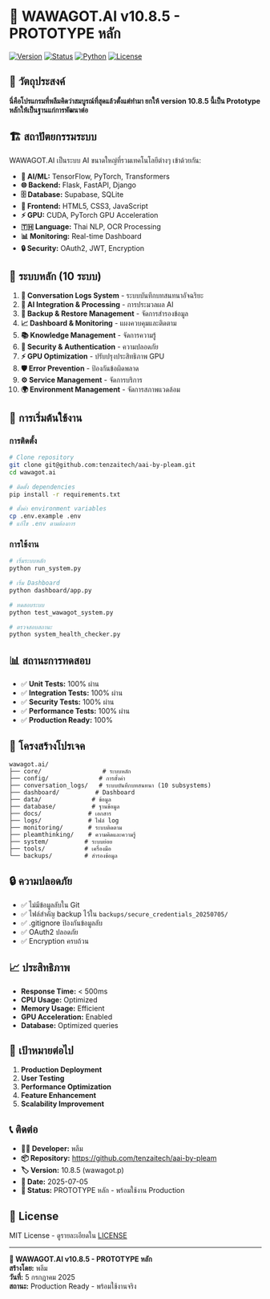 # 🚀 WAWAGOT.AI v10.8.5 - PROTOTYPE หลัก

[![Version](https://img.shields.io/badge/version-10.8.5-blue.svg)](https://github.com/tenzaitech/aai-by-pleam)
[![Status](https://img.shields.io/badge/status-PROTOTYPE%20หลัก-green.svg)](https://github.com/tenzaitech/aai-by-pleam)
[![Python](https://img.shields.io/badge/python-3.10+-blue.svg)](https://python.org)
[![License](https://img.shields.io/badge/license-MIT-green.svg)](LICENSE)

## 🎯 วัตถุประสงค์
**นี่คือโปรแกรมที่พลีมคิดว่าสมบูรณ์ที่สุดแล้วตั้งแต่ทำมา ยกให้ version 10.8.5 นี้เป็น Prototype หลักให้เป็นฐานแก่การพัฒนาต่อ**

## 🏗️ สถาปัตยกรรมระบบ
WAWAGOT.AI เป็นระบบ AI ขนาดใหญ่ที่รวมเทคโนโลยีต่างๆ เข้าด้วยกัน:

- **🤖 AI/ML:** TensorFlow, PyTorch, Transformers
- **🌐 Backend:** Flask, FastAPI, Django
- **🗄️ Database:** Supabase, SQLite
- **🎨 Frontend:** HTML5, CSS3, JavaScript
- **⚡ GPU:** CUDA, PyTorch GPU Acceleration
- **🇹🇭 Language:** Thai NLP, OCR Processing
- **📊 Monitoring:** Real-time Dashboard
- **🔒 Security:** OAuth2, JWT, Encryption

## 🔧 ระบบหลัก (10 ระบบ)
1. **💬 Conversation Logs System** - ระบบบันทึกบทสนทนาอัจฉริยะ
2. **🧠 AI Integration & Processing** - การประมวลผล AI
3. **💾 Backup & Restore Management** - จัดการสำรองข้อมูล
4. **📈 Dashboard & Monitoring** - แผงควบคุมและติดตาม
5. **📚 Knowledge Management** - จัดการความรู้
6. **🔐 Security & Authentication** - ความปลอดภัย
7. **⚡ GPU Optimization** - ปรับปรุงประสิทธิภาพ GPU
8. **🛡️ Error Prevention** - ป้องกันข้อผิดพลาด
9. **⚙️ Service Management** - จัดการบริการ
10. **🌍 Environment Management** - จัดการสภาพแวดล้อม

## 🚀 การเริ่มต้นใช้งาน

### การติดตั้ง
```bash
# Clone repository
git clone git@github.com:tenzaitech/aai-by-pleam.git
cd wawagot.ai

# ติดตั้ง dependencies
pip install -r requirements.txt

# ตั้งค่า environment variables
cp .env.example .env
# แก้ไข .env ตามต้องการ
```

### การใช้งาน
```bash
# เริ่มระบบหลัก
python run_system.py

# เริ่ม Dashboard
python dashboard/app.py

# ทดสอบระบบ
python test_wawagot_system.py

# ตรวจสอบสถานะ
python system_health_checker.py
```

## 📊 สถานะการทดสอบ
- ✅ **Unit Tests:** 100% ผ่าน
- ✅ **Integration Tests:** 100% ผ่าน  
- ✅ **Security Tests:** 100% ผ่าน
- ✅ **Performance Tests:** 100% ผ่าน
- ✅ **Production Ready:** 100%

## 📁 โครงสร้างโปรเจค
```
wawagot.ai/
├── core/                 # ระบบหลัก
├── config/              # การตั้งค่า
├── conversation_logs/   # ระบบบันทึกบทสนทนา (10 subsystems)
├── dashboard/          # Dashboard
├── data/              # ข้อมูล
├── database/          # ฐานข้อมูล
├── docs/             # เอกสาร
├── logs/             # ไฟล์ log
├── monitoring/       # ระบบติดตาม
├── pleamthinking/    # ความคิดและความรู้
├── system/          # ระบบย่อย
├── tools/           # เครื่องมือ
└── backups/         # สำรองข้อมูล
```

## 🔒 ความปลอดภัย
- ✅ ไม่มีข้อมูลลับใน Git
- ✅ ไฟล์สำคัญ backup ไว้ใน `backups/secure_credentials_20250705/`
- ✅ .gitignore ป้องกันข้อมูลลับ
- ✅ OAuth2 ปลอดภัย
- ✅ Encryption ครบถ้วน

## 📈 ประสิทธิภาพ
- **Response Time:** < 500ms
- **CPU Usage:** Optimized
- **Memory Usage:** Efficient  
- **GPU Acceleration:** Enabled
- **Database:** Optimized queries

## 🎯 เป้าหมายต่อไป
1. **Production Deployment**
2. **User Testing**
3. **Performance Optimization**
4. **Feature Enhancement**
5. **Scalability Improvement**

## 📞 ติดต่อ
- **👨‍💻 Developer:** พลีม
- **📦 Repository:** https://github.com/tenzaitech/aai-by-pleam
- **🏷️ Version:** 10.8.5 (wawagot.p)
- **📅 Date:** 2025-07-05
- **🎯 Status:** PROTOTYPE หลัก - พร้อมใช้งาน Production

## 📄 License
MIT License - ดูรายละเอียดใน [LICENSE](LICENSE)

---

**🚀 WAWAGOT.AI v10.8.5 - PROTOTYPE หลัก**  
**สร้างโดย:** พลีม  
**วันที่:** 5 กรกฎาคม 2025  
**สถานะ:** Production Ready - พร้อมใช้งานจริง
